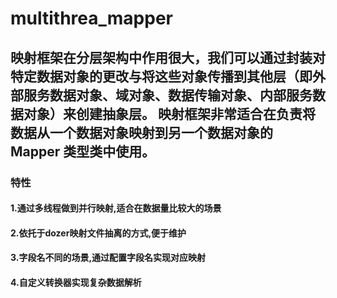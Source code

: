 # multithrea_mapper
## 映射框架在分层架构中作用很大，我们可以通过封装对特定数据对象的更改与将这些对象传播到其他层（即外部服务数据对象、域对象、数据传输对象、内部服务数据对象）来创建抽象层。 映射框架非常适合在负责将数据从一个数据对象映射到另一个数据对象的 Mapper 类型类中使用。
### 特性
#### 1.通过多线程做到并行映射,适合在数据量比较大的场景
#### 2.依托于dozer映射文件抽离的方式,便于维护   
#### 3.字段名不同的场景,通过配置字段名实现对应映射
#### 4.自定义转换器实现复杂数据解析

